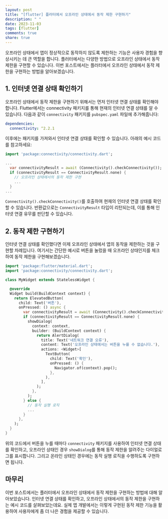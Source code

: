 ```yaml
---
layout: post
title: "[flutter] 플러터에서 오프라인 상태에서 동작 제한 구현하기"
description: " "
date: 2023-11-03
tags: [flutter]
comments: true
share: true
---
```


오프라인 상태에서 앱이 정상적으로 동작하지 않도록 제한하는 기능은 사용자 경험을 향상시키는 데 큰 역할을 합니다. 플러터에서는 다양한 방법으로 오프라인 상태에서 동작 제한을 구현할 수 있습니다. 이번 포스트에서는 플러터에서 오프라인 상태에서 동작 제한을 구현하는 방법을 알아보겠습니다.

## 1. 인터넷 연결 상태 확인하기

오프라인 상태에서 동작 제한을 구현하기 위해서는 먼저 인터넷 연결 상태를 확인해야 합니다. Flutter에서는 connectivity 패키지를 통해 현재의 인터넷 연결 상태를 알 수 있습니다. 다음과 같이 `connectivity` 패키지를 `pubspec.yaml` 파일에 추가해줍니다:

```yaml
dependencies:
  connectivity: ^2.2.1
```

이후에는 패키지를 가져와서 인터넷 연결 상태를 확인할 수 있습니다. 아래의 예시 코드를 참고하세요:

```dart
import 'package:connectivity/connectivity.dart';

...
  var connectivityResult = await (Connectivity().checkConnectivity());
  if (connectivityResult == ConnectivityResult.none) {
    // 오프라인 상태에서의 동작 제한 구현
    ...
  }
...
```

`Connectivity().checkConnectivity()`를 호출하여 현재의 인터넷 연결 상태를 확인할 수 있습니다. 반환값으로는 `ConnectivityResult` 타입이 리턴되는데, 이를 통해 인터넷 연결 유무를 판단할 수 있습니다.

## 2. 동작 제한 구현하기

인터넷 연결 상태를 확인했다면 이제 오프라인 상태에서 앱의 동작을 제한하는 것을 구현할 차례입니다. 여기서는 간단한 예시로 버튼을 눌렀을 때 오프라인 상태인지를 체크하여 동작 제한을 구현해보겠습니다.

```dart
import 'package:flutter/material.dart';
import 'package:connectivity/connectivity.dart';

class MyWidget extends StatelessWidget {

  @override
  Widget build(BuildContext context) {
    return ElevatedButton(
      child: Text('버튼'),
      onPressed: () async {
        var connectivityResult = await (Connectivity().checkConnectivity());
        if (connectivityResult == ConnectivityResult.none) {
          showDialog(
            context: context,
            builder: (BuildContext context) {
              return AlertDialog(
                title: Text('네트워크 연결 오류'),
                content: Text('오프라인 상태에서는 버튼을 누를 수 없습니다.'),
                actions: <Widget>[
                  TextButton(
                    child: Text('확인'),
                    onPressed: () {
                      Navigator.of(context).pop();
                    },
                  ),
                ],
              );
            },
          );
        } else {
          // 동작 실행 로직
          ...
        }
      },
    );
  }
}
```

위의 코드에서 버튼을 누를 때마다 `connectivity` 패키지를 사용하여 인터넷 연결 상태를 확인하고, 오프라인 상태인 경우 `showDialog`를 통해 동작 제한을 알려주는 다이얼로그를 표시합니다. 그리고 온라인 상태인 경우에는 동작 실행 로직을 수행하도록 구현하면 됩니다.

## 마무리

이번 포스트에서는 플러터에서 오프라인 상태에서 동작 제한을 구현하는 방법에 대해 알아보았습니다. 인터넷 연결 상태를 확인하고, 오프라인 상태에서의 동작 제한을 구현하는 예시 코드를 살펴보았는데요. 실제 앱 개발에서는 이렇게 구현된 동작 제한 기능을 활용하여 사용자에게 좀 더 나은 경험을 제공할 수 있습니다.